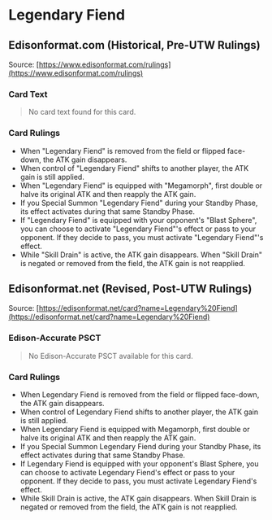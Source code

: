 # Legendary Fiend

## Edisonformat.com (Historical, Pre-UTW Rulings)

Source: [https://www.edisonformat.com/rulings](https://www.edisonformat.com/rulings)

### Card Text

> No card text found for this card.

### Card Rulings

*   When "Legendary Fiend" is removed from the field or flipped face-down, the ATK gain disappears.
*   When control of "Legendary Fiend" shifts to another player, the ATK gain is still applied.
*   When "Legendary Fiend" is equipped with "Megamorph", first double or halve its original ATK and then reapply the ATK gain.
*   If you Special Summon "Legendary Fiend" during your Standby Phase, its effect activates during that same Standby Phase.
*   If "Legendary Fiend" is equipped with your opponent's "Blast Sphere", you can choose to activate "Legendary Fiend"'s effect or pass to your opponent. If they decide to pass, you must activate "Legendary Fiend"'s effect.
*   While "Skill Drain" is active, the ATK gain disappears. When "Skill Drain" is negated or removed from the field, the ATK gain is not reapplied.

## Edisonformat.net (Revised, Post-UTW Rulings)

Source: [https://edisonformat.net/card?name=Legendary%20Fiend](https://edisonformat.net/card?name=Legendary%20Fiend)

### Edison-Accurate PSCT

> No Edison-Accurate PSCT available for this card.

### Card Rulings

*   When Legendary Fiend is removed from the field or flipped face-down, the ATK gain disappears.
*   When control of Legendary Fiend shifts to another player, the ATK gain is still applied.
*   When Legendary Fiend is equipped with Megamorph, first double or halve its original ATK and then reapply the ATK gain.
*   If you Special Summon Legendary Fiend during your Standby Phase, its effect activates during that same Standby Phase.
*   If Legendary Fiend is equipped with your opponent's Blast Sphere, you can choose to activate Legendary Fiend's effect or pass to your opponent. If they decide to pass, you must activate Legendary Fiend's effect.
*   While Skill Drain is active, the ATK gain disappears. When Skill Drain is negated or removed from the field, the ATK gain is not reapplied.
            
